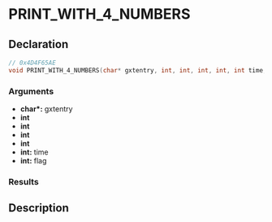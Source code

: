 # PRINT_WITH_4_NUMBERS

## Declaration
```cpp
// 0x4D4F65AE
void PRINT_WITH_4_NUMBERS(char* gxtentry, int, int, int, int, int time, int flag);
```

### Arguments
- **char\*:** gxtentry
- **int**
- **int**
- **int**
- **int**
- **int:** time
- **int:** flag

### Results

## Description
